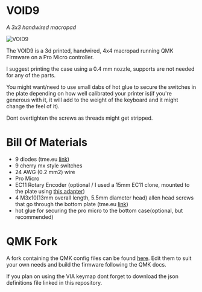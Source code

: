 # VOID9
*A 3x3 handwired macropad*

![VOID9](https://i.imgur.com/i6cVnhc.jpg)

The VOID9 is a 3d printed, handwired, 4x4 macropad running QMK Firmware on a Pro Micro controller.

I suggest printing the case using a 0.4 mm nozzle, supports are not needed for any of the parts.

You might want/need to use small dabs of hot glue to secure the switches in the plate depending on how well calibrated your printer is(if you're generous with it, it will add to the weight of the keyboard and it might change the feel of it).

Dont overtighten the screws as threads might get stripped.


# Bill Of Materials

* 9 diodes (tme.eu [link](https://www.tme.eu/ro/en/details/1n4148-dio/tht-universal-diodes/diotec-semiconductor/1n4148/))
* 9 cherry mx style switches
* 24 AWG (0.2 mm2) wire
* Pro Micro
* EC11 Rotary Encoder (optional / I used a 15mm EC11 clone, mounted to the plate using [this adapter](https://www.thingiverse.com/thing:3770166))
* 4 M3x10(13mm overall length, 5.5mm diameter head) allen head screws that go through the bottom plate (tme.eu [link](https://www.tme.eu/ro/en/details/m3x10_d912-a2/bolts/kraftberg/))
* hot glue for securing the pro micro to the bottom case(optional, but recommended)

# QMK Fork

A fork containing the QMK config files can be found [here](https://github.com/victorlucachi/qmk_firmware/tree/master/keyboards/handwired/void9). Edit them to suit your own needs and build the firmware following the QMK docs.

If you plan on using the VIA keymap dont forget to download the json definitions file linked in this repository.
